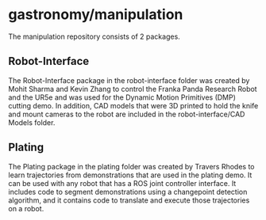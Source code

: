 # gastronomy/manipulation

The manipulation repository consists of 2 packages.

## Robot-Interface

The Robot-Interface package in the robot-interface folder was created by Mohit Sharma and Kevin Zhang to control the Franka Panda Research Robot and the UR5e and was used for the Dynamic Motion Primitives (DMP) cutting demo. In addition, CAD models that were 3D printed to hold the knife and mount cameras to the robot are included in the robot-interface/CAD Models folder.

## Plating

The Plating package in the plating folder was created by Travers Rhodes to learn trajectories from demonstrations that are used in the plating demo. It can be used with any robot that has a ROS joint controller interface. It includes code to segment demonstrations using a changepoint detection algorithm, and it contains code to translate and execute those trajectories on a robot.
